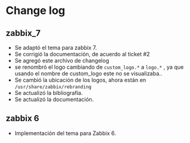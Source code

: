 # Change log

## zabbix_7

- Se adaptó el tema para zabbix 7.
- Se corrigió la documentación, de acuerdo al ticket #2
- Se agregó este archivo de changelog
- se renombró el logo cambiando de `custom_logo.*` a `logo.*` , ya que usando el nombre de custom_logo este no se visualizaba..
- Se cambió la ubicación de los logos, ahora están en `/usr/share/zabbix/rebranding`
- Se actualizó la bibliografía.
- Se actualizó la documentación.

## zabbix 6

- Implementación del tema para Zabbix 6.
